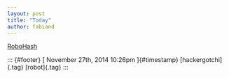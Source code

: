 ```yaml
---
layout: post
title: "Today"
author: fabiand
---
```



[RoboHash](%20https://t.umblr.com/redirect?z=http%3A%2F%2Frobohash.org%2F&t=M2NjZmEwNTAzZTAzNjgyZTVjYjQyMmQ3OGRkNDM5OGE5M2M1ZThkYiwxbm44eHVTbA%3D%3D&b=t%3Af-JKqRHWTpWK1DKXwqj3Yg&p=https%3A%2F%2Fdummdida.tumblr.com%2Fpost%2F103751359950%2Frobohash&m=1)

::: {#footer}
[ November 27th, 2014 10:26pm ]{#timestamp} [hackergotchi]{.tag}
[robot]{.tag}
:::
